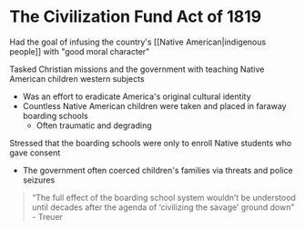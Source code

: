 # The Civilization Fund Act of 1819

Had the goal of infusing the country's [[Native American|indigenous people]] with "good moral character"

Tasked Christian missions and the government with teaching Native American children western subjects
- Was an effort to eradicate America's original cultural identity
- Countless Native American children were taken and placed in faraway boarding schools
	- Often traumatic and degrading

Stressed that the boarding schools were only to enroll Native students who gave consent
- The government often coerced children's families via threats and police seizures

> “The full effect of the boarding school system wouldn’t be understood until decades after the agenda of ‘civilizing the savage’ ground down” - Treuer